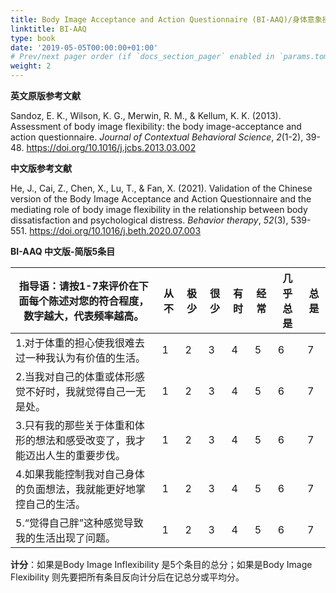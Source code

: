 ```yaml
---
title: Body Image Acceptance and Action Questionnaire (BI-AAQ)/身体意象接纳与行动问卷
linktitle: BI-AAQ
type: book
date: '2019-05-05T00:00:00+01:00'
# Prev/next pager order (if `docs_section_pager` enabled in `params.toml`)
weight: 2
---
```


**英文原版参考文献**

Sandoz, E. K., Wilson, K. G., Merwin, R. M., & Kellum, K. K. (2013). Assessment of body image flexibility: the body image-acceptance and action questionnaire. *Journal of Contextual Behavioral Science*, *2*(1-2), 39-48. https://doi.org/10.1016/j.jcbs.2013.03.002

**中文版参考文献**

He, J., Cai, Z., Chen, X., Lu, T., & Fan, X. (2021). Validation of the Chinese version of the Body Image Acceptance and Action Questionnaire and the mediating role of body image flexibility in the relationship between body dissatisfaction and psychological distress. *Behavior therapy*, *52*(3), 539-551. https://doi.org/10.1016/j.beth.2020.07.003

**BI-AAQ 中文版-简版5条目**

| **指导语：请按****1-7****来评价在下面每个陈述对您的符合程度，数字越大，代表频率越高。** | **从不** | **极少** | **很少** | **有时** | **经常** | **几乎总是** | **总是** |
| ------------------------------------------------------------ | -------- | -------- | -------- | -------- | -------- | ------------ | -------- |
| 1.对于体重的担心使我很难去过一种我认为有价值的生活。         | 1        | 2        | 3        | 4        | 5        | 6            | 7        |
| 2.当我对自己的体重或体形感觉不好时，我就觉得自己一无是处。   | 1        | 2        | 3        | 4        | 5        | 6            | 7        |
| 3.只有我的那些关于体重和体形的想法和感受改变了，我才能迈出人生的重要步伐。 | 1        | 2        | 3        | 4        | 5        | 6            | 7        |
| 4.如果我能控制我对自己身体的负面想法，我就能更好地掌控自己的生活。 | 1        | 2        | 3        | 4        | 5        | 6            | 7        |
| 5.“觉得自己胖”这种感觉导致我的生活出现了问题。               | 1        | 2        | 3        | 4        | 5        | 6            | 7        |

**计分**：如果是Body Image Inflexibility 是5个条目的总分；如果是Body Image Flexibility 则先要把所有条目反向计分后在记总分或平均分。
